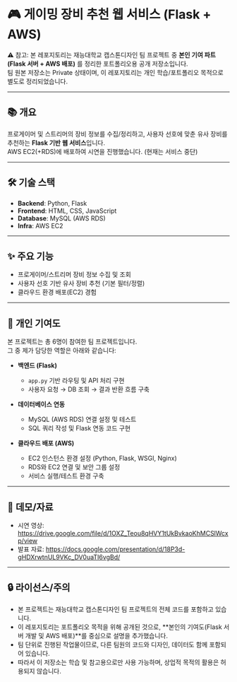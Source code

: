 # 🎮 게이밍 장비 추천 웹 서비스 (Flask + AWS)

⚠️ 참고: 본 레포지토리는 재능대학교 캡스톤디자인 팀 프로젝트 중 **본인 기여 파트(Flask 서버 + AWS 배포)** 를 정리한 포트폴리오용 공개 저장소입니다.  
팀 원본 저장소는 Private 상태이며, 이 레포지토리는 개인 학습/포트폴리오 목적으로 별도로 정리되었습니다.

---

## 📚 개요
프로게이머 및 스트리머의 장비 정보를 수집/정리하고, 사용자 선호에 맞춘 유사 장비를 추천하는 **Flask 기반 웹 서비스**입니다.  
AWS EC2(+RDS)에 배포하여 시연을 진행했습니다. (현재는 서비스 중단)

---

## 🛠 기술 스택
- **Backend**: Python, Flask
- **Frontend**: HTML, CSS, JavaScript
- **Database**: MySQL (AWS RDS)
- **Infra**: AWS EC2

---

## ✨ 주요 기능
- 프로게이머/스트리머 장비 정보 수집 및 조회
- 사용자 선호 기반 유사 장비 추천 (기본 필터/정렬)
- 클라우드 환경 배포(EC2) 경험

---

## 👤 개인 기여도
본 프로젝트는 총 6명이 참여한 팀 프로젝트입니다.  
그 중 제가 담당한 역할은 아래와 같습니다:

- **백엔드 (Flask)**  
  - `app.py` 기반 라우팅 및 API 처리 구현  
  - 사용자 요청 → DB 조회 → 결과 반환 흐름 구축  

- **데이터베이스 연동**  
  - MySQL (AWS RDS) 연결 설정 및 테스트  
  - SQL 쿼리 작성 및 Flask 연동 코드 구현  

- **클라우드 배포 (AWS)**  
  - EC2 인스턴스 환경 설정 (Python, Flask, WSGI, Nginx)  
  - RDS와 EC2 연결 및 보안 그룹 설정  
  - 서비스 실행/테스트 환경 구축  

---

## 🎥 데모/자료
- 시연 영상: https://drive.google.com/file/d/1OXZ_Teou8qHVY1tUkBvkaoKhMCSlWcxp/view
- 발표 자료: https://docs.google.com/presentation/d/18P3d-gHDXrwtnUL9VKc_DV0uaTI6vgBd/

---

## 🔒 라이선스/주의
- 본 프로젝트는 재능대학교 캡스톤디자인 팀 프로젝트의 전체 코드를 포함하고 있습니다.  
- 이 레포지토리는 포트폴리오 목적을 위해 공개된 것으로, **본인의 기여도(Flask 서버 개발 및 AWS 배포)**를 중심으로 설명을 추가했습니다.
- 팀 단위로 진행된 작업물이므로, 다른 팀원의 코드와 디자인, 데이터도 함께 포함되어 있습니다.
- 따라서 이 저장소는 학습 및 참고용으로만 사용 가능하며, 상업적 목적의 활용은 허용되지 않습니다.
